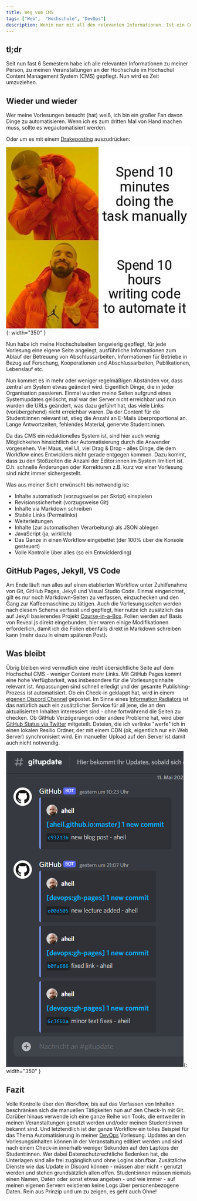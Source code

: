```yaml
---
title: Weg vom CMS
tags: ["Web",  "Hochschule", "DevOps"]
description: Wohin nur mit all den relevanten Informationen. Ist ein Content Management System wirklich die Lösung? 
---
```


## tl;dr

Seit nun fast 6 Semestern habe ich alle relevanten Informationen zu meiner Person, zu meinen Veranstaltungen an der Hochschule im Hochschul Content Management System (CMS) gepflegt. Nun wird es Zeit umzuziehen. 

## Wieder und wieder 

Wer meine Vorlesungen besucht (hat) weiß, ich bin ein großer Fan davon Dinge zu automatisieren. Wenn ich es zum dritten Mal von Hand machen muss, sollte es wegautomatisiert werden.

Oder um es mit einem [Drakeposting](https://knowyourmeme.com/memes/drakeposting) auszudrücken:
 
![Drakeposting Meme mit dem englischen Text "Spend 10 minutes doing the task manually" und "Spend 10 hours writing code to automate it"](../assets/img/spend-10-minutes.jpg){: width="350" }

Nun habe ich meine Hochschulseiten langwierig gepflegt, für jede Vorlesung eine eigene Seite angelegt, ausführliche Informationen zum Ablauf der Betreuung von Abschlussarbeiten, Informationen für Betriebe in Bezug auf Forschung, Kooperationen und Abschlussarbeiten, Publikationen, Lebenslauf etc. 

Nun kommet es in mehr oder weniger regelmäßigen Abständen vor, dass zentral am System etwas geändert wird. Eigentlich Dinge, die in jeder Organisation passieren. Einmal wurden meine Seiten aufgrund eines Systemupdates gelöscht, mal war der Server nicht erreichbar und nun wurden die URLs geändert, was dazu geführt hat, das viele Links (vorübergehend) nicht erreichbar waren. Da der Content für die Student:innen relevant ist, stieg die Anzahl an E-Mails überproportional an. Lange Antwortzeiten, fehlendes Material, genervte Student:innen.

Da das CMS ein redaktionelles System ist, sind hier auch wenig Möglichkeiten hinsichtlich der Automatisierung durch die Anwender vorgesehen. Viel Maus, viel UI, viel Drag & Drop - alles Dinge, die dem Workflow eines Entwicklers nicht gerade entgegen kommen. Dazu kommt, dass zu den Stoßzeiten die Anzahl der Editor:innen im System limitiert ist. D.h. schnelle Änderungen oder Korrekturen z.B. kurz vor einer Vorlesung sind nicht immer sichergestellt.

Was aus meiner Sicht erwünscht bis notwendig ist: 

- Inhalte automatisch (vorzugsweise per Skript) einspielen
- Revisionssicherheit (vorzugsweise Git)
- Inhalte via Markdown schreiben
- Stabile Links (Permalinks)
- Weiterleitungen 
- Inhalte (zur automatischen Verarbeitung) als JSON ablegen 
- JavaScript (ja, wirklich)
- Das Ganze in einen Workflow eingebettet (der 100% über die Konsole gesteuert)
- Volle Kontrolle über alles (so ein Entwicklerding)

## GitHub Pages, Jekyll, VS Code

Am Ende läuft nun alles auf einen etablierten Workflow unter Zuhilfenahme von Git, GitHub Pages, Jekyll und Visual Studio Code. Einmal eingerichtet, gilt es nur noch Markdown-Seiten zu verfassen, einzuchecken und den Gang zur Kaffeemaschine zu tätigen. Auch die Vorlesungsseiten werden nach diesem Schema verfasst und gepflegt, hier nutze ich zusätzlich das auf Jekyll basierendes Projekt [Course-in-a-Box](https://course-in-a-box.p2pu.org/). Folien werden auf Basis von Reveal.js direkt eingebunden, hier waren einige Modifikationen erforderlich, damit ich die Folien ebenfalls direkt in Markdown schreiben kann (mehr dazu in einem späteren Post). 

## Was bleibt

Übrig bleiben wird vermutlich eine recht übersichtliche Seite auf dem Hochschul CMS - weniger Content mehr Links. Mit GitHub Pages kommt eine hohe Verfügbarkeit, was insbesondere für die Vorlesungsinhalte relevant ist. Anpassungen sind schnell erledigt und der gesamte Publishing-Prozess ist automatisiert. Ob ein Check-in geklappt hat, wird in einem [eigenen Discord Channel](https://discord.com/channels/674012582138347532/767817684125483008) gepostet. Im Sinne eines [Information Radiators](https://www.agilealliance.org/glossary/information-radiators/) ist das natürlich auch ein zusätzlicher Service für all jene, die an den aktualisierten Inhalten interessiert sind - ohne fortwährend die Seiten zu checken. Ob GitHub Verzögerungen oder andere Probleme hat, wird über [GitHub Status via Twitter](https://twitter.com/githubstatus) mitgeteilt. Dateien, die ich verlinke "werfe" ich in einen lokalen Resilio Ordner, der mit einem CDN (ok, eigentlich nur ein Web Server) synchronisiert wird. Ein manueller Upload auf den Server ist damit auch nicht notwendig. 

![Discord Screenshot des Kanals gitupdate, der die Check-ins der Vorlesungsinhalte, Blog-Posts etc. anzeigt.](../assets/img/discord-gitupdate.png){: width="350" }


## Fazit 

Volle Kontrolle über den Workflow, bis auf das Verfassen von Inhalten beschränken sich die manuellen Tätigkeiten nun auf den Check-In mit Git. Darüber hinaus verwende ich eine ganze Reihe von Tools, die entweder in meinen Veranstaltungen genutzt werden und/oder meinen Student:innen bekannt sind. Und letztendlich ist der ganze Workflow ein tolles Beispiel für das Thema Automatisierung in meiner [DevOps](https://aheil.de/devops) Vorlesung. Updates an den Vorlesungsinhalten können in der Veranstaltung editiert werden und sind nach einem Check-in innerhalb weniger Sekunden auf den Laptops der Student:innen. Wer dabei Datenschutzrechtliche Bedenken hat, die Unterlagen sind alle frei zugänglich und ohne Logins abrufbar. Zusätzliche Dienste wie das Update in Discord können - müssen aber nicht - genutzt werden und stehen grundsätzlich allen offen. Student:innen müssen niemals einen Namen, Daten oder sonst etwas angeben - und wie immer - auf meinen eigenen Servern existieren keine Logs über personenbezogene Daten. Rein aus Prinzip und um zu zeigen, es geht auch Ohne! 